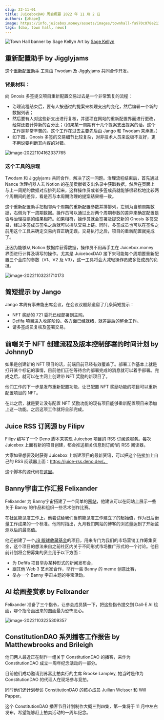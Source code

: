 ```yaml
---
slug: 22-11-01
title: JuiceboxDAO 周会概要 2022 年 11 月 2 日
authors: [zhape]
image: https://info.juicebox.money/assets/images/townhall-fa970c078e21123c4e80993400e638db.webp
tags: [dao, town hall, news]
---
```


![Town Hall banner by Sage Kellyn](townhall.webp) 
Art by [Sage Kellyn](https://twitter.com/SageKellyn)



## 重新配置助手 by Jigglyjams

这个[重新配置助手](https://juicetool.xyz/juicebox) 工具由 Twodam 及 Jigglyjams 共同合作开发。

### 背景材料：

向 Gnosis 多签提交项目重新配置交易过去是一个非常繁复的流程：

- 治理流程结束后，要有人按通过的提案来梳理支出的变化，然后编辑一个新的数据列表；
- 然后要有人对这些新支出进行复核，并逐项在网站的重新配置界面进行更改，经常还要计算新的百分比；（如果某一周期有十几个提案支出提案的话，这个工作是非常辛苦的。这个工作在过去主要先后由 Jango 和 Twodam 来承担。）
- 如下图，Gnosis 多签的交易细节比较复杂，对非技术人员来说极不友好，更不用说要判断其内容的对错。

![image-20221104162337765](image-20221104162337765.webp)

### 这个工具的原理

Twodam 和 Jigglyjams 共同合作，解决了这一问题。治理流程结束后，首先通过 Nance 治理机器人去 Notion 的在册贡献者支出名录中获取数据，然后在页面上与上一周期的数据对应排列起来，这样操作员或者多签成员就能够很轻松地比较两个周期间的差异，看是否与本周期治理的提案结果相一致。

这个重新配置助手把相邻两个周期的重新配置参数并排排列，左侧为当前周期数据，右侧为下一周期数据。操作员可以通过比对两个周期参数的差异来确定配置是否与治理投票的结果相符。如果相符，操作员就会签署及提交新的 Gnosis 多签交易，经过多签成员签名之后就可以排队交易上链。同时，多签成员也可以在签名之前用这个工具来确定交易内容正确无误。交易执行之后，项目的重新配置就完成了。

正因为能够从 Notion 数据库获得数据，操作员不用再手工在 Juicebox.money 界面进行计算及填写的操作。尤其是 JuiceboxDAO 接下来可能每个周期要重新配置三个金库的参数（V1、V2 及 V3），这一工具将会大减轻操作员或多签成员的负担。

![image-20221103231710173](image-20221103231710173.webp)

## 简短提示 by Jango

Jango 本周有事未能出席会议，在会议议题频道留了几条简短提示：

- NFT 奖励的 721 委托已经部署到主网。
- Defifa 项目进入收尾阶段。各方面已经就绪，就差最后的整合工作。
- 请多签成员复核及签署交易。

## 前端关于 NFT 创建流程及版本控制部署的时间计划 by JohnnyD 

如果是创建新的 NFT 项目的话，前端目前已经有效覆盖了。部署工作基本上就是打开某个标记的事情，目前他们正在等待合约部署完成的消息就可以着手部署。完成之后，就可以在主网上创建带 NFT 奖励的新项目了。

他们工作的下一步是发布重新配置功能，让已配置 NFT 奖励功能的项目可以重新配置项目的 NFT。

在此之后，就是要让没有配置 NFT 奖励功能的现有项目能够重新配置项目来添加上这一功能。之后这项工作就将全部完成。

## Juice RSS 订阅源 by Filipv

Filipv 编写了一个 Deno 脚本来实现 Juicebox 项目的 RSS 订阅源服务。每次 Juicebox 上面有新的项目创建，都会推送相关信息到订阅f的 RSS 阅读器。

大家如果想要及时获得 Juicebox 上新建项目的最新资讯，可以把这个链接加上自己的 RSS 阅读器上面：https://juice-rss.deno.dev/。

这个脚本的源代码在[这里](https://github.com/filipvvv/juice-rss)。

## Banny宇宙工作汇报 Felixander

Felixander 为 Banny宇宙搭建了一个简单的[网站](https://felixanderfelixand.wixsite.com/bannyverse)，他建议可以在网站上展示一些关于 Banny 的作品和组织一些艺术创作比赛。

在社区能见度工作上，他尝试给我们当前能见度工作建立了的起始值，作为日后衡量工作成果的一个标准。他同时指出，九月我们网站的博客的浏览量达到了开始监测以后的最高值。

他还创建了一个[JB 眼球收藏基金](https://juicebox.money/v2/p/293)的项目，用来专门为我们的市场营销工作筹集资金，这个项目的想法来自之前社区内关于不同形式市场推广形式的一个讨论。他目前计划将会把募集的资金用于以下方面：

- 为 Defifa 项目举办某种形式的新闻发布会，
- 跟其他 Web 3 艺术家合作，举行一些 Banny 的 meme 创意比赛，
- 举办一个 Banny 宇宙主题的寻宝活动。

 ## AI 绘画鉴赏家 by Felixander

Felixander 准备了三个指令，让参会成员猜一下，把这些指令提交到 Dall-E AI 绘画，哪个指令画出来的图画最为恐怖恶心。

![image-20221103225309357](image-20221103225309357.webp)

## ConstitutionDAO 系列播客工作报告 by Matthewbrooks and Brileigh

他们两人最近正在制作一组关于 ConstitutionDAO 的播客，来作为 ConstitutionDAO 成立一周年纪念活动的一部分。

目前他们成功邀请到苏富比拍卖行的主席 Brooke Lampley, 她当时是作为 ConstitutionDAO 的代理人在现场参与竞拍。

同时他们还计划参访 ConstitutionDAO 的核心成员 Juilian Weisser 和 Will Papper。

这个 ConstitutionDAO 播客节目计划制作大概三到四集，第一集将于 11 月中左右发布，希望能够赶上拍卖活动的一周年纪念。

